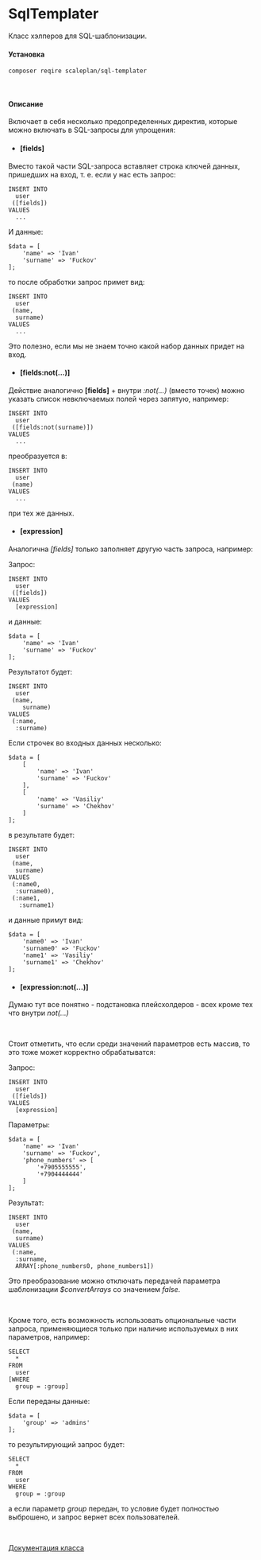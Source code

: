 # SqlTemplater

Класс хэлперов для SQL-шаблонизации.

#### Установка

``
composer reqire scaleplan/sql-templater
``

<br>

#### Описание

Включает в себя несколько предопределенных директив, которые можно включать в SQL-запросы для упрощения:

- #### [fields]
 
Вместо такой части SQL-запроса вставляет строка ключей данных, пришедших на вход, т. е. если у нас есть запрос:

```
INSERT INTO
  user
 ([fields])
VALUES 
  ...
``` 

И данные:

```
$data = [
    'name' => 'Ivan'
    'surname' => 'Fuckov'
];
```

то после обработки запрос примет вид:

```
INSERT INTO
  user
 (name, 
  surname)
VALUES 
  ...
``` 

Это полезно, если мы не знаем точно какой набор данных придет на вход.

- #### [fields:not(...)]

Действие аналогично <b>[fields]</b> + внутри <i>:not(...)</i> (вместо точек) можно указать список невключаемых полей через запятую, например:

```
INSERT INTO
  user
 ([fields:not(surname)])
VALUES 
  ...
``` 

преобразуется в:

```
INSERT INTO
  user
 (name)
VALUES 
  ...
``` 

при тех же данных.

- #### \[expression]

Аналогична <i>[fields]</i> только заполняет другую часть запроса, например:

Запрос:

```
INSERT INTO
  user
 ([fields])
VALUES 
  [expression]
``` 

и данные:

```
$data = [
    'name' => 'Ivan'
    'surname' => 'Fuckov'
];
```

Результатот будет:

```
INSERT INTO
  user
 (name, 
    surname)
VALUES 
 (:name,
  :surname)
``` 

Если строчек во входных данных несколько:

```
$data = [
    [
        'name' => 'Ivan'
        'surname' => 'Fuckov'
    ],
    [
        'name' => 'Vasiliy'
        'surname' => 'Chekhov'
    ]
];
```

в результате будет:

```
INSERT INTO
  user
 (name, 
  surname)
VALUES 
 (:name0,
  :surname0),
 (:name1,
   :surname1)
``` 

и данные примут вид:

```
$data = [
    'name0' => 'Ivan'
    'surname0' => 'Fuckov'
    'name1' => 'Vasiliy'
    'surname1' => 'Chekhov'
];
```

- #### [expression:not(...)]

Думаю тут все понятно - подстановка плейсхолдеров - всех кроме тех что внутри <i>not(...)</i>

<br>

Стоит отметить, что если среди значений параметров есть массив, то это тоже может корректно обрабатыватся:

Запрос:

```
INSERT INTO
  user
 ([fields])
VALUES 
  [expression]
``` 

Параметры:

```
$data = [
    'name' => 'Ivan'
    'surname' => 'Fuckov',
    'phone_numbers' => [
        '+7905555555',
        '+7904444444'
    ]
];
```

Результат:

```
INSERT INTO
  user
 (name, 
  surname)
VALUES 
 (:name,
  :surname,
  ARRAY[:phone_numbers0, phone_numbers1])
``` 

Это преобразование можно отключать передачей параметра шаблонизации <i>$convertArrays</i> со значением <i>false</i>.

<br>

Кроме того, есть возможность использовать опциональные части запроса, применяющиеся только при наличие используемых в них параметров, например:

```
SELECT
  *
FROM
  user
[WHERE 
  group = :group]
```

Если переданы данные:

```
$data = [
    'group' => 'admins'
];
```

то результирующий запрос будет:

```
SELECT
  *
FROM
  user
WHERE 
  group = :group
```

а если параметр <i>group</i> передан, то условие будет полностью выброшено, и запрос вернет всех пользователей.

<br>

[Документация класса](docs_ru)
